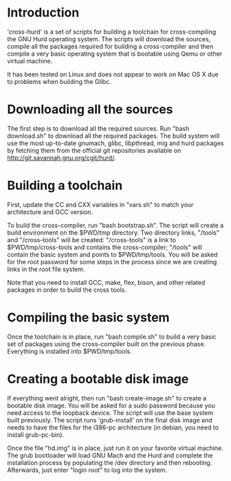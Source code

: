 # Introduction

'cross-hurd' is a set of scripts for building a toolchain for cross-compiling the GNU Hurd operating system. The scripts will download the sources, compile all the packages required for building a cross-compiler and then compile a very basic operating system that is bootable using Qemu or other virtual machine.

It has been tested on Linux and does not appear to work on Mac OS X due to problems when building the Glibc.

# Downloading all the sources

The first step is to download all the required sources. Run "bash download.sh" to download all the required packages. The build system will use the most up-to-date gnumach, glibc, libpthread, mig and hurd packages by fetching them from the official git repositories available on http://git.savannah.gnu.org/cgit/hurd/.

# Building a toolchain

First, update the CC and CXX variables in "vars.sh" to match your architecture and GCC version.

To build the cross-compiler, run "bash bootstrap.sh". The script will create a build environment on the $PWD/tmp directory. Two directory links, "/tools" and "/cross-tools" will be created: "/cross-tools" is a link to $PWD/tmp/cross-tools and contains the cross-compiler; "/tools" will contain the basic system and points to $PWD/tmp/tools. You will be asked for the root password for some steps in the process since we are creating links in the root file system.

Note that you need to install GCC, make, flex, bison, and other related packages in order to build the cross tools.

# Compiling the basic system

Once the toolchain is in place, run "bash compile.sh" to build a very basic set of packages using the cross-compiler built on the previous phase. Everything is installed into $PWD/tmp/tools.

# Creating a bootable disk image

If everything went alright, then run "bash create-image.sh" to create a bootable disk image. You will be asked for a sudo password because you need access to the loopback device. The script will use the base system built previously. The script runs 'grub-install' on the final disk image and needs to have the files for the i386-pc architecture (in debian, you need to install grub-pc-bin).

Once the file "hd.img" is in place, just run it on your favorite virtual machine. The grub bootloader will load GNU Mach and the Hurd and complete the installation process by populating the /dev directory and then rebooting. Afterwards, just enter "login root" to log into the system.
